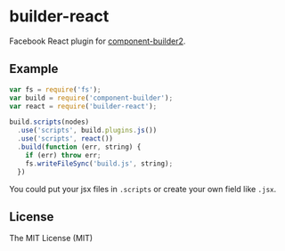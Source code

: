 # builder-react

Facebook React plugin for [component-builder2](https://github.com/component/builder2.js).

## Example

```js
var fs = require('fs');
var build = require('component-builder');
var react = require('builder-react');

build.scripts(nodes)
  .use('scripts', build.plugins.js())
  .use('scripts', react())
  .build(function (err, string) {
    if (err) throw err;
    fs.writeFileSync('build.js', string);
  })
```

You could put your jsx files in `.scripts` or create your own field like `.jsx`.

## License

The MIT License (MIT)

